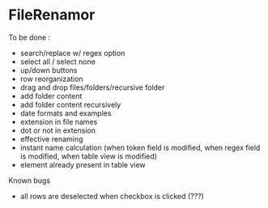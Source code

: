 FileRenamor
===========
To be done :
- search/replace w/ regex option
- select all / select none
- up/down buttons
- row reorganization
- drag and drop files/folders/recursive folder
- add folder content
- add folder content recursively
- date formats and examples 
- extension in file names
- dot or not in extension
- effective renaming
- instant name calculation (when token field is modified, when regex field is modified, when table view is modified)
- element already present in table view

Known bugs
- all rows are deselected when checkbox is clicked (???)

